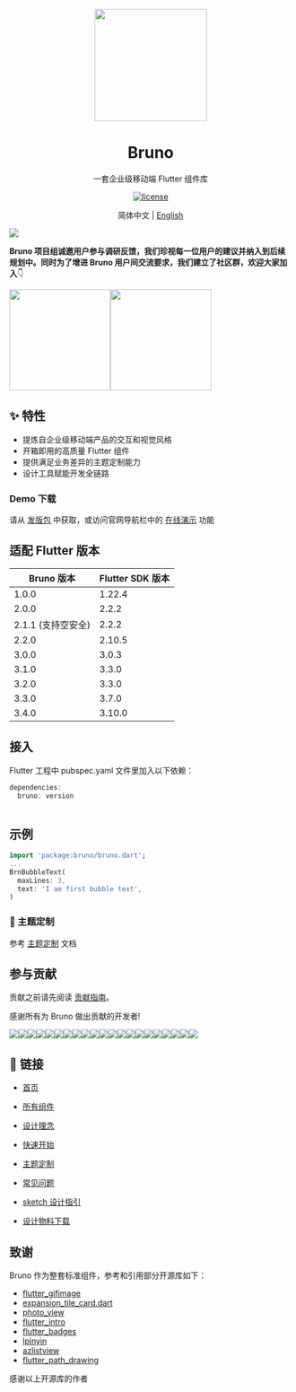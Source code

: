 

<p align="center">
  <a href="https://bruno.ke.com">
    <img width="200" src="https://img.ljcdn.com/beike/zjz/bruno/img/1638883523735.jpg">
  </a>
</p>

<h1 align="center">Bruno</h1>
<div align="center">

一套企业级移动端 Flutter 组件库

[![license](https://img.shields.io/badge/license-MIT-blue.svg)](https://github.com/LianjiaTech/bruno/blob/master/LICENSE)

</div>

<div align="center">

简体中文 | [English](./README.en-US.md)

</div>

![](https://img.ljcdn.com/beike/zjz/bruno/img/1638883534391.png)

**Bruno 项目组诚邀用户参与调研反馈，我们珍视每一位用户的建议并纳入到后续规划中。同时为了增进 Bruno 用户间交流要求，我们建立了社区群，欢迎大家加入**:point_down:

<img width="180" height="180" src="https://img.ljcdn.com/beike/zjz/bruno/img/1664527706459.png"  /><img width="180" height="180" src="https://img.ljcdn.com/beike/zjz/bruno/img/1664526385904.png"  />



## ✨ 特性

- 提炼自企业级移动端产品的交互和视觉风格
- 开箱即用的高质量 Flutter 组件
- 提供满足业务差异的主题定制能力
- 设计工具赋能开发全链路

### Demo 下载

请从 [发版包](https://github.com/LianjiaTech/bruno/releases) 中获取，或访问官网导航栏中的 [在线演示](https://bruno.ke.com/page/demo) 功能


## 适配 Flutter 版本

 

| Bruno 版本 | Flutter SDK 版本 |
| ---------- | ---------------- |
| 1.0.0      | 1.22.4           |
| 2.0.0      | 2.2.2            |
| 2.1.1 (支持空安全)      | 2.2.2            |
| 2.2.0 | 2.10.5 |
| 3.0.0 | 3.0.3 |
| 3.1.0 | 3.3.0 |
| 3.2.0 | 3.3.0 |
| 3.3.0 | 3.7.0 |
| 3.4.0 | 3.10.0 |




## 接入

Flutter 工程中 pubspec.yaml 文件里加入以下依赖：

```dart
dependencies:
  bruno: version
     
```

## 示例

```dart
import 'package:bruno/bruno.dart';
...
BrnBubbleText(
  maxLines: 3,
  text: 'I am first bubble text',
)
```

### 🌈 主题定制

参考 [主题定制](https://bruno.ke.com/page/guide/theme) 文档



## 参与贡献

贡献之前请先阅读 [贡献指南](https://bruno.ke.com/page/guide/contribution)。

感谢所有为 Bruno 做出贡献的开发者!

<div style="display:flex;flex-wrap: wrap;">

  <a href="https://github.com/violinday">
    <img src='https://images.weserv.nl/?url=avatars.githubusercontent.com/u/9434515?v=4&h=64&w=64&fit=cover&mask=circle&maxage=7d' />
  </a>
  <a href="https://github.com/zhoujuanjuan">
    <img src='https://images.weserv.nl/?url=avatars.githubusercontent.com/u/4566284?v=4&h=64&w=64&fit=cover&mask=circle&maxage=7d' />
  </a>
  <a href="https://github.com/hexintao">
    <img src='https://images.weserv.nl/?url=avatars.githubusercontent.com/u/15339683?v=4&h=64&w=64&fit=cover&mask=circle&maxage=7d' />
  </a>
  <a href="https://github.com/ShzMinato">
    <img src='https://images.weserv.nl/?url=avatars.githubusercontent.com/u/24968882?v=4&h=64&w=64&fit=cover&mask=circle&maxage=7d' />
  </a>
  <a href="https://github.com/Nayuta403">
    <img src='https://images.weserv.nl/?url=avatars.githubusercontent.com/u/40540394?v=4&h=64&w=64&fit=cover&mask=circle&maxage=7d' />
  </a>
  <a href="https://github.com/leftcoding">
    <img src='https://images.weserv.nl/?url=avatars.githubusercontent.com/u/7122926?v=4&h=64&w=64&fit=cover&mask=circle&maxage=7d' />
  </a>
  <a href="https://github.com/AlexV525">
    <img src='https://images.weserv.nl/?url=avatars.githubusercontent.com/u/15884415?v=4&h=64&w=64&fit=cover&mask=circle&maxage=7d' />
  </a>
  <a href="https://github.com/liroya2003">
    <img src='https://images.weserv.nl/?url=avatars.githubusercontent.com/u/11550773?v=4&h=64&w=64&fit=cover&mask=circle&maxage=7d' />
  </a>
  <a href="https://github.com/lifuqing">
    <img src='https://images.weserv.nl/?url=avatars.githubusercontent.com/u/2088673?v=4&h=64&w=64&fit=cover&mask=circle&maxage=7d' />
  </a>
  <a href="https://github.com/visitorvisit">
    <img src='https://images.weserv.nl/?url=avatars.githubusercontent.com/u/30320214?v=4&h=64&w=64&fit=cover&mask=circle&maxage=7d' />
  </a>
  <a href="https://github.com/DNACore">
    <img src='https://images.weserv.nl/?url=avatars.githubusercontent.com/u/7811286?v=4&h=64&w=64&fit=cover&mask=circle&maxage=7d' />
  </a>
  <a href="https://github.com/SlamDunk007">
    <img src='https://images.weserv.nl/?url=avatars.githubusercontent.com/u/13640766?v=4&h=64&w=64&fit=cover&mask=circle&maxage=7d' />
  </a>
  <a href="https://github.com/zadouyoune">
    <img src='https://images.weserv.nl/?url=avatars.githubusercontent.com/u/9626570?v=4&h=64&w=64&fit=cover&mask=circle&maxage=7d' />
  </a>
  <a href="https://github.com/quanGitHub1">
    <img src='https://images.weserv.nl/?url=avatars.githubusercontent.com/u/15058841?v=4&h=64&w=64&fit=cover&mask=circle&maxage=7d' />
  </a>
  <a href="https://github.com/bill19">
    <img src='https://images.weserv.nl/?url=avatars.githubusercontent.com/u/9607083?v=4&h=64&w=64&fit=cover&mask=circle&maxage=7d' />
  </a>
  <a href="https://github.com/MichaelWon">
    <img src='https://images.weserv.nl/?url=avatars.githubusercontent.com/u/13557870?v=4&h=64&w=64&fit=cover&mask=circle&maxage=7d' />
  </a>
  <a href="https://github.com/laoshubuluo">
    <img src='https://images.weserv.nl/?url=avatars.githubusercontent.com/u/14070606?v=4&h=64&w=64&fit=cover&mask=circle&maxage=7d' />
  </a>
  <a href="https://github.com/eason-lz">
    <img src='https://images.weserv.nl/?url=avatars.githubusercontent.com/u/5070735?v=4&h=64&w=64&fit=cover&mask=circle&maxage=7d' />
  </a>
  <a href="https://github.com/coolsining">
    <img src='https://images.weserv.nl/?url=avatars.githubusercontent.com/u/74528729?v=4&h=64&w=64&fit=cover&mask=circle&maxage=7d' />
  </a>
  <a href="https://github.com/765227120">
    <img src='https://images.weserv.nl/?url=avatars.githubusercontent.com/u/10770966?v=4&h=64&w=64&fit=cover&mask=circle&maxage=7d' />
  </a>
  <a href="https://github.com/xzj524">
    <img src='https://images.weserv.nl/?url=avatars.githubusercontent.com/u/10611023?v=4&h=64&w=64&fit=cover&mask=circle&maxage=7d' />
  </a>
</div>


## 🔗 链接 

- [首页](https://bruno.ke.com)

- [所有组件](https://bruno.ke.com/page/widgets)

- [设计理念](https://mp.weixin.qq.com/s?__biz=MzIyODcxODY0OA==&mid=2247486048&idx=1&sn=0cc95bd85a54ce0f39f6247d15618ae8&chksm=e84ceb37df3b62216b34c7be041229630eca3d7c4fd3823ebf0520a9f2c99ed2cdf3e677904b&mpshare=1&scene=1&srcid=11012tvWvcYunVGfiPa8EfCT&sharer_sharetime=1635751229200&sharer_shareid=dbde8f595d5b99a8f5cfb27122964615&version=3.1.16.90294)

- [快速开始](https://bruno.ke.com/page/guide/start)

- [主题定制](https://bruno.ke.com/page/guide/theme)

- [常见问题](https://bruno.ke.com/page/guide/faq)

- [sketch 设计指引](https://bruno.ke.com/page/guide/sketch)

- [设计物料下载](https://bruno.ke.com/download/sketch)

## 致谢

Bruno 作为整套标准组件，参考和引用部分开源库如下：

- [flutter_gifimage](https://github.com/peng8350/flutter_gifimage) 
- [expansion_tile_card.dart](https://gist.github.com/Skylled/7ac0f2f99881f7df2a0a850e60ef2df0)
- [photo_view](https://github.com/bluefireteam/photo_view)
- [flutter_intro](https://github.com/tal-tech/flutter_intro)
- [flutter_badges](https://github.com/yako-dev/flutter_badges)
- [lpinyin](https://github.com/flutterchina/lpinyin)
- [azlistview](https://github.com/flutterchina/azlistview)
- [flutter_path_drawing](https://github.com/dnfield/flutter_path_drawing)


感谢以上开源库的作者

